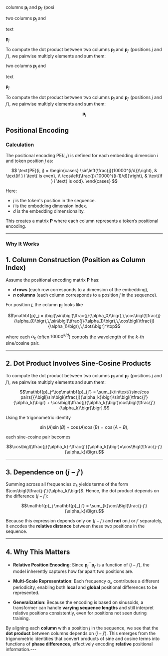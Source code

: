 columns $\mathbf{p}_j$ and $\mathbf{p}_{j'}$ (posi

two columns $\mathbf{p}_j$ and

text


$\mathbf{p}_j$


To compute the dot product between two columns $\mathbf{p}_j$ and $\mathbf{p}_{j'}$ (positions $j$ and $j'$), we pairwise multiply elements and sum them:

two columns $\mathbf{p}_j$ and

text


$\mathbf{p}_j$


To compute the dot product between two columns $\mathbf{p}_j$ and $\mathbf{p}_{j'}$ (positions $j$ and $j'$), we pairwise multiply elements and sum them:


$$\mathbf{p}_j$$

## Positional Encoding

### Calculation
The positional encoding $\text{PE}(i, j)$ is defined for each embedding dimension $i$ and token position $j$ as:

$$
\text{PE}(i, j) =
\begin{cases}
\sin\left(\frac{j}{10000^{i/d}}\right), & \text{if } i \text{ is even}, \\
\cos\left(\frac{j}{10000^{(i-1)/d}}\right), & \text{if } i \text{ is odd}.
\end{cases}
$$

Here:
- $j$ is the token's position in the sequence.
- $i$ is the embedding dimension index.
- $d$ is the embedding dimensionality.

This creates a matrix $\mathbf{P}$ where each column represents a token’s positional encoding.

---

### Why It Works

## 1. Column Construction (Position as Column Index)

Assume the positional encoding matrix $\mathbf{P}$ has:
- **$d$ rows** (each row corresponds to a dimension of the embedding),
- **$n$ columns** (each column corresponds to a position $j$ in the sequence).

For position $j$, the column $\mathbf{p}_j$ looks like

$$\mathbf{p}_j = \bigl[\sin\bigl(\tfrac{j}{\alpha_0}\bigr),\,\cos\bigl(\tfrac{j}{\alpha_0}\bigr),\,\sin\bigl(\tfrac{j}{\alpha_1}\bigr),\,\cos\bigl(\tfrac{j}{\alpha_1}\bigr),\,\dots\bigr]^\top$$

where each $\alpha_k$ (often $10000^{k/d}$) controls the wavelength of the $k$-th sine/cosine pair.

---

## 2. Dot Product Involves Sine-Cosine Products

To compute the dot product between two columns $\mathbf{p}_j$ and $\mathbf{p}_{j'}$ (positions $j$ and $j'$), we pairwise multiply elements and sum them:

$$\mathbf{p}_j^\top\mathbf{p}_{j'} = \sum_{k\in\text{(sine/cos pairs)}}\bigl[\sin\bigl(\tfrac{j}{\alpha_k}\bigr)\sin\bigl(\tfrac{j'}{\alpha_k}\bigr) + \cos\bigl(\tfrac{j}{\alpha_k}\bigr)\cos\bigl(\tfrac{j'}{\alpha_k}\bigr)\bigr].$$

Using the trigonometric identity

$$\sin(A)\sin(B)+\cos(A)\cos(B)=\cos(A-B),$$

each sine-cosine pair becomes

$$\cos\bigl(\tfrac{j}{\alpha_k}-\tfrac{j'}{\alpha_k}\bigr)=\cos\Bigl(\tfrac{j-j'}{\alpha_k}\Bigr).$$

---

## 3. Dependence on $(j-j')$

Summing across all frequencies $\alpha_k$ yields terms of the form $\cos\bigl(\tfrac{j-j'}{\alpha_k}\bigr)$. Hence, the dot product depends on the difference $(j-j')$:

$$\mathbf{p}_j \mathbf{p}_{j'} = \sum_{k}\cos\Bigl(\frac{j-j'}{\alpha_k}\Bigr).$$

Because this expression depends only on $(j-j')$ and **not** on $j$ or $j'$ separately, it encodes the **relative distance** between these two positions in the sequence.

---

## 4. Why This Matters

- **Relative Position Encoding**: Since $\mathbf{p}_j^\top\mathbf{p}_{j'}$ is a function of $(j-j')$, the model inherently captures how far apart two positions are.

- **Multi-Scale Representation**: Each frequency $\alpha_k$ contributes a different periodicity, enabling both **local** and **global** positional differences to be represented.

- **Generalization**: Because the encoding is based on sinusoids, a transformer can handle **varying sequence lengths** and still interpret relative positions consistently, even for positions not seen during training.

By aligning each **column** with a position $j$ in the sequence, we see that the **dot product** between columns depends on $(j-j')$. This emerges from the trigonometric identities that convert products of sine and cosine terms into functions of **phase differences**, effectively encoding **relative** positional information.---
